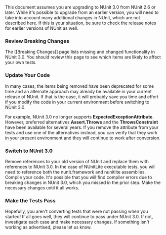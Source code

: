 <p>This document assumes you are upgrading to NUnit 3.0 from NUnit 2.6 or
later. While it's possible to upgrade from an earlier version, you will
need to take into account many additional changes in NUnit, which are not
described here. If this is your situation, be sure to check the release
notes for earlier versions of NUnit as well.</p>

### Review Breaking Changes

<p>The [[Breaking Changes]] page
lists missing and changed functionality in NUnit 3.0. You should review this
page to see which items are likely to affect your own tests.</p>

### Update Your Code

<p>In many cases, the items being removed have been deprecated for some time
and an alternate approach may already be available in your current release
of NUnit. If that is the case, it will probably save you time and effort if
you modify the code in your current environment before switching to NUnit 3.0.</p>

<p>For example, NUnit 3.0 no longer supports <b>ExpectedExceptionAttribute</b>.
However, preferred alternatives <b>Assert.Throws</b> and the <b>ThrowsConstraint</b>
have been available for several years. If you remove the attribute from your
tests and use one of the alternatives instead, you can verify that they work
in your present environment and they will continue to work after conversion.</b>

### Switch to NUnit 3.0

<p>Remove references to your old version of NUnit and replace them with references
to NUnit 3.0. In the case of NUnitLite executable tests, you will need to reference
both the nunit.framework and nunitlite assemblies. Compile your code. It's possible 
that you will find compiler errors due to breaking changes in NUnit 3.0, which you 
missed in the prior step. Make the necessary changes until it all works.</p>

### Make the Tests Pass

<p>Hopefully, you aren't converting tests that were not passing when you started!
If all goes well, they will continue to pass under NUnit 3.0. If not, investigate
each case and make necessary changes. If something isn't working as advertised,
please let us know.

